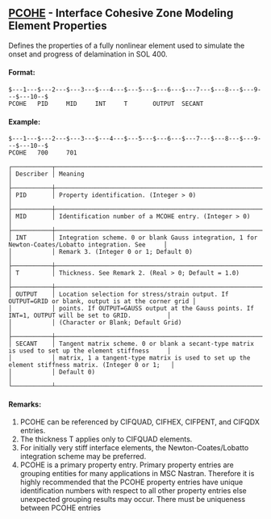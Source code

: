 ## [PCOHE](https://nexus.hexagon.com/documentationcenter/bundle/MSC_Nastran_2022.4/page/Nastran_Combined_Book/qrg/bulkp/TOC.PCOHE.xhtml) - Interface Cohesive Zone Modeling Element Properties

Defines the properties of a fully nonlinear element used to simulate the onset and progress of delamination in SOL 400.

#### Format:

```nastran
$---1---$---2---$---3---$---4---$---5---$---6---$---7---$---8---$---9---$---10--$
PCOHE   PID     MID     INT     T       OUTPUT  SECANT                          
```

#### Example:

```nastran
$---1---$---2---$---3---$---4---$---5---$---6---$---7---$---8---$---9---$---10--$
PCOHE   700     701                                                             
```

```text
┌───────────┬────────────────────────────────────────────────────────────────────────────────────────────────────┐
│ Describer │ Meaning                                                                                            │
├───────────┼────────────────────────────────────────────────────────────────────────────────────────────────────┤
│ PID       │ Property identification. (Integer > 0)                                                             │
├───────────┼────────────────────────────────────────────────────────────────────────────────────────────────────┤
│ MID       │ Identification number of a MCOHE entry. (Integer > 0)                                              │
├───────────┼────────────────────────────────────────────────────────────────────────────────────────────────────┤
│ INT       │ Integration scheme. 0 or blank Gauss integration, 1 for Newton-Coates/Lobatto integration. See     │
│           │ Remark 3. (Integer 0 or 1; Default 0)                                                              │
├───────────┼────────────────────────────────────────────────────────────────────────────────────────────────────┤
│ T         │ Thickness. See Remark 2. (Real > 0; Default = 1.0)                                                 │
├───────────┼────────────────────────────────────────────────────────────────────────────────────────────────────┤
│ OUTPUT    │ Location selection for stress/strain output. If OUTPUT=GRID or blank, output is at the corner grid │
│           │ points. If OUTPUT=GAUSS output at the Gauss points. If INT=1, OUTPUT will be set to GRID.          │
│           │ (Character or Blank; Default Grid)                                                                 │
├───────────┼────────────────────────────────────────────────────────────────────────────────────────────────────┤
│ SECANT    │ Tangent matrix scheme. 0 or blank a secant-type matrix is used to set up the element stiffness     │
│           │ matrix, 1 a tangent-type matrix is used to set up the element stiffness matrix. (Integer 0 or 1;   │
│           │ Default 0)                                                                                         │
└───────────┴────────────────────────────────────────────────────────────────────────────────────────────────────┘
```

#### Remarks:

1. PCOHE can be referenced by CIFQUAD, CIFHEX, CIFPENT, and CIFQDX entries.
2. The thickness T applies only to CIFQUAD elements.
3. For initially very stiff interface elements, the Newton-Coates/Lobatto integration scheme may be preferred.
4. PCOHE is a primary property entry. Primary property entries are grouping entities for many applications in MSC Nastran. Therefore it is highly recommended that the PCOHE property entries have unique identification numbers with respect to all other property entries else unexpected grouping results may occur. There must be uniqueness between PCOHE entries
